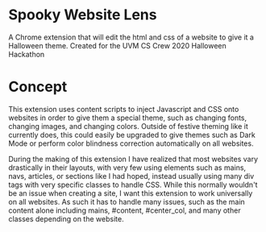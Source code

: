 # Spooky Website Lens
A Chrome extension that will edit the html and css of a website to give it a Halloween theme.
Created for the UVM CS Crew 2020 Halloween Hackathon

# Concept
This extension uses content scripts to inject Javascript and CSS onto websites in order to give them a special theme, such as changing fonts, changing images, and changing colors.
Outside of festive theming like it currently does, this could easily be upgraded to give themes such as Dark Mode or perform color blindness correction automatically on all websites.

During the making of this extension I have realized that most websites vary drastically in their layouts, with very few using elements such as mains, navs, articles, or sections like I had hoped, instead usually using many div tags with very specific classes to handle CSS.
While this normally wouldn't be an issue when creating a site, I want this extension to work universally on all websites. As such it has to handle many issues, such as the main content alone including mains, #content, #center_col, and many other classes depending on the website.
